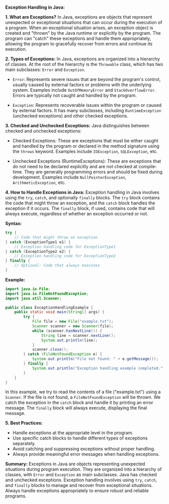 **Exception Handling in Java:**

**1. What are Exceptions?**
In Java, exceptions are objects that represent unexpected or exceptional situations that can occur during the execution of a program. When an exceptional situation arises, an exception object is created and "thrown" by the Java runtime or explicitly by the program. The program can "catch" these exceptions and handle them appropriately, allowing the program to gracefully recover from errors and continue its execution.

**2. Types of Exceptions:**
In Java, exceptions are organized into a hierarchy of classes. At the root of the hierarchy is the `Throwable` class, which has two main subclasses: `Error` and `Exception`.

- `Error`: Represents severe issues that are beyond the program's control, usually caused by external factors or problems with the underlying system. Examples include `OutOfMemoryError` and `StackOverflowError`. Errors are typically not caught and handled by the program.

- `Exception`: Represents recoverable issues within the program or caused by external factors. It has many subclasses, including `RuntimeException` (unchecked exceptions) and other checked exceptions.

**3. Checked and Unchecked Exceptions:**
Java distinguishes between checked and unchecked exceptions:

- Checked Exceptions: These are exceptions that must be either caught and handled by the program or declared in the method signature using the `throws` keyword. Examples include `IOException`, `SQLException`, etc.

- Unchecked Exceptions (RuntimeExceptions): These are exceptions that do not need to be declared explicitly and are not checked at compile-time. They are generally programming errors and should be fixed during development. Examples include `NullPointerException`, `ArithmeticException`, etc.

**4. How to Handle Exceptions in Java:**
Exception handling in Java involves using the `try`, `catch`, and optionally `finally` blocks. The `try` block contains the code that might throw an exception, and the `catch` block handles the exception if it occurs. The `finally` block, if used, contains code that will always execute, regardless of whether an exception occurred or not.

**Syntax:**
```java
try {
    // Code that might throw an exception
} catch (ExceptionType1 e1) {
    // Exception handling code for ExceptionType1
} catch (ExceptionType2 e2) {
    // Exception handling code for ExceptionType2
} finally {
    // Optional: Code that always executes
}
```

**Example:**
```java
import java.io.File;
import java.io.FileNotFoundException;
import java.util.Scanner;

public class ExceptionHandlingExample {
    public static void main(String[] args) {
        try {
            File file = new File("example.txt");
            Scanner scanner = new Scanner(file);
            while (scanner.hasNextLine()) {
                String line = scanner.nextLine();
                System.out.println(line);
            }
            scanner.close();
        } catch (FileNotFoundException e) {
            System.out.println("File not found: " + e.getMessage());
        } finally {
            System.out.println("Exception handling example completed.");
        }
    }
}
```

In this example, we try to read the contents of a file ("example.txt") using a `Scanner`. If the file is not found, a `FileNotFoundException` will be thrown. We catch the exception in the `catch` block and handle it by printing an error message. The `finally` block will always execute, displaying the final message.

**5. Best Practices:**
- Handle exceptions at the appropriate level in the program.
- Use specific catch blocks to handle different types of exceptions separately.
- Avoid catching and suppressing exceptions without proper handling.
- Always provide meaningful error messages when handling exceptions.

**Summary:**
Exceptions in Java are objects representing unexpected situations during program execution. They are organized into a hierarchy of classes, with `Error` and `Exception` as main subclasses. Java has checked and unchecked exceptions. Exception handling involves using `try`, `catch`, and `finally` blocks to manage and recover from exceptional situations. Always handle exceptions appropriately to ensure robust and reliable programs.